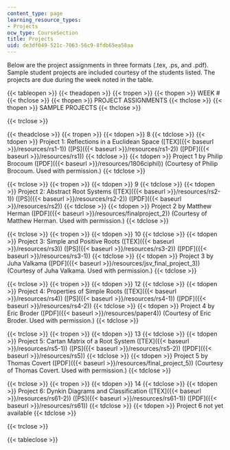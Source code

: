 ```yaml
---
content_type: page
learning_resource_types:
- Projects
ocw_type: CourseSection
title: Projects
uid: de3df049-521c-7063-56c9-8fdb65ea58aa
---
```


Below are the project assignments in three formats (.tex, .ps, and .pdf). Sample student projects are included courtesy of the students listed. The projects are due during the week noted in the table.

{{< tableopen >}}
{{< theadopen >}}
{{< tropen >}}
{{< thopen >}}
WEEK #
{{< thclose >}}
{{< thopen >}}
PROJECT ASSIGNMENTS
{{< thclose >}}
{{< thopen >}}
SAMPLE PROJECTS
{{< thclose >}}

{{< trclose >}}

{{< theadclose >}}
{{< tropen >}}
{{< tdopen >}}
8
{{< tdclose >}}
{{< tdopen >}}
Project 1: Reflections in a Euclidean Space ([TEX]({{< baseurl >}}/resources/rs1-1)) ([PS]({{< baseurl >}}/resources/rs1-2)) ([PDF]({{< baseurl >}}/resources/rs1))
{{< tdclose >}}
{{< tdopen >}}
Project 1 by Philip Brocoum ([PDF]({{< baseurl >}}/resources/1806ciphil)) (Courtesy of Philip Brocoum. Used with permission.)
{{< tdclose >}}

{{< trclose >}}
{{< tropen >}}
{{< tdopen >}}
9
{{< tdclose >}}
{{< tdopen >}}
Project 2: Abstract Root Systems ([TEX]({{< baseurl >}}/resources/rs2-1)) ([PS]({{< baseurl >}}/resources/rs2-2)) ([PDF]({{< baseurl >}}/resources/rs2))
{{< tdclose >}}
{{< tdopen >}}
Project 2 by Matthew Herman ([PDF]({{< baseurl >}}/resources/finalproject_2)) (Courtesy of Matthew Herman. Used with permission.)
{{< tdclose >}}

{{< trclose >}}
{{< tropen >}}
{{< tdopen >}}
10
{{< tdclose >}}
{{< tdopen >}}
Project 3: Simple and Positive Roots ([TEX]({{< baseurl >}}/resources/rs3)) ([PS]({{< baseurl >}}/resources/rs3-2)) ([PDF]({{< baseurl >}}/resources/rs3-1))
{{< tdclose >}}
{{< tdopen >}}
Project 3 by Juha Valkama ([PDF]({{< baseurl >}}/resources/jsv_final_project_3)) (Courtesy of Juha Valkama. Used with permission.)
{{< tdclose >}}

{{< trclose >}}
{{< tropen >}}
{{< tdopen >}}
12
{{< tdclose >}}
{{< tdopen >}}
Project 4: Properties of Simple Roots ([TEX]({{< baseurl >}}/resources/rs4)) ([PS]({{< baseurl >}}/resources/rs4-1)) ([PDF]({{< baseurl >}}/resources/rs4-2))
{{< tdclose >}}
{{< tdopen >}}
Project 4 by Eric Broder ([PDF]({{< baseurl >}}/resources/paper4)) (Courtesy of Eric Broder. Used with permission.)
{{< tdclose >}}

{{< trclose >}}
{{< tropen >}}
{{< tdopen >}}
13
{{< tdclose >}}
{{< tdopen >}}
Project 5: Cartan Matrix of a Root System ([TEX]({{< baseurl >}}/resources/rs5-1)) ([PS]({{< baseurl >}}/resources/rs5-2)) ([PDF]({{< baseurl >}}/resources/rs5))
{{< tdclose >}}
{{< tdopen >}}
Project 5 by Thomas Covert ([PDF]({{< baseurl >}}/resources/final_project_5)) (Courtesy of Thomas Covert. Used with permission.)
{{< tdclose >}}

{{< trclose >}}
{{< tropen >}}
{{< tdopen >}}
14
{{< tdclose >}}
{{< tdopen >}}
Project 6: Dynkin Diagrams and Classification ([TEX]({{< baseurl >}}/resources/rs61-2)) ([PS]({{< baseurl >}}/resources/rs61-1)) ([PDF]({{< baseurl >}}/resources/rs61))
{{< tdclose >}}
{{< tdopen >}}
Project 6 not yet available
{{< tdclose >}}

{{< trclose >}}

{{< tableclose >}}